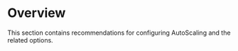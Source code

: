 # Overview 

This section contains recommendations for configuring AutoScaling and the related options.